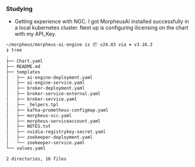 ### Studying

- Getting experience with NGC. I got MorpheusAI installed successfully in a local
kubernetes cluster. Next up is configuring ilicensing on the chart with my API_Key.

```sh
~/morpheus/morpheus-ai-engine is 📦 v24.03 via ⎈ v3.16.3
❯ tree
.
├── Chart.yaml
├── README.md
├── templates
│   ├── ai-engine-deployment.yaml
│   ├── ai-engine-service.yaml
│   ├── broker-deployment.yaml
│   ├── broker-service-external.yaml
│   ├── broker-service.yaml
│   ├── _helpers.tpl
│   ├── kafka-prometheus-configmap.yaml
│   ├── morpheus-scc.yaml
│   ├── morpheus-serviceaccount.yaml
│   ├── NOTES.txt
│   ├── nvidia-registrykey-secret.yaml
│   ├── zookeeper-deployment.yaml
│   └── zookeeper-service.yaml
└── values.yaml

2 directories, 16 files
```
